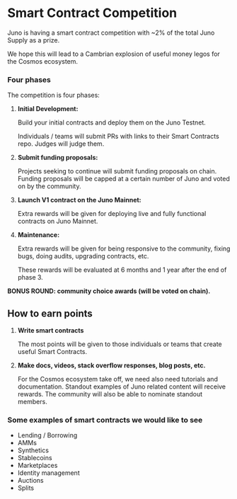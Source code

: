 # Smart Contract Competition

Juno is having a smart contract competition with ~2% of the total Juno Supply as a prize.

We hope this will lead to a Cambrian explosion of useful money legos for the Cosmos ecosystem.

### Four phases

The competition is four phases:

1. **Initial Development:**

   Build your initial contracts and deploy them on the Juno Testnet.

   Individuals / teams will submit PRs with links to their Smart Contracts repo. Judges will judge them.

2. **Submit funding proposals:**

   Projects seeking to continue will submit funding proposals on chain. Funding proposals will be capped at a certain number of Juno and voted on by the community.

3. **Launch V1 contract on the Juno Mainnet:**

   Extra rewards will be given for deploying live and fully functional contracts on Juno Mainnet.

4. **Maintenance:**

   Extra rewards will be given for being responsive to the community, fixing bugs, doing audits, upgrading contracts, etc.

   These rewards will be evaluated at 6 months and 1 year after the end of phase 3.

**BONUS ROUND: community choice awards (will be voted on chain).**

## How to earn points

1. **Write smart contracts**

   The most points will be given to those individuals or teams that create useful Smart Contracts.

2. **Make docs, videos, stack overflow responses, blog posts, etc.**

   For the Cosmos ecosystem take off, we need also need tutorials and documentation. Standout examples of Juno related content will receive rewards. The community will also be able to nominate standout members.

### Some examples of smart contracts we would like to see

- Lending / Borrowing
- AMMs
- Synthetics
- Stablecoins
- Marketplaces
- Identity management
- Auctions
- Splits
